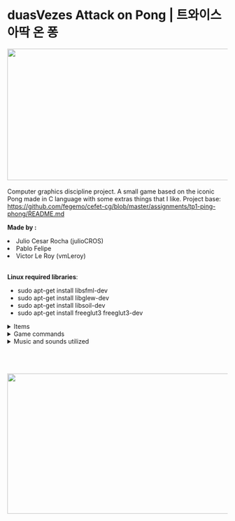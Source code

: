# duasVezes Attack on Pong | **트와이스 아딱 온 퐁**

<p align="center">
 <img width="900" height="300" src="https://i.ibb.co/nk0SXdd/telaGIT.png">
</p>



Computer graphics discipline project. A small game based on the iconic Pong made in C language with some extras things that I like.
Project base: https://github.com/fegemo/cefet-cg/blob/master/assignments/tp1-ping-phong/README.md

**Made by :**
<li> Julio Cesar Rocha (julioCROS)</li> 
<li>Pablo Felipe </li>
<li>Victor Le Roy (vmLeroy) </li><br/>


**Linux required libraries**: 
- sudo apt-get install libsfml-dev   
- sudo apt-get install libglew-dev          
- sudo apt-get install libsoil-dev         
- sudo apt-get install freeglut3 freeglut3-dev      

<details><summary>Items</summary>
<p>
 


#### duasVezes attack on Pong is "Pong" game that has some items that bring advantages to both sides or whoever catches them, depending on the item.

 <p align="center">
  <img src="twice_Attack_on_Pong/img/power-UP/twiceCOIN.png" width="60" />
  <img src="twice_Attack_on_Pong/img/power-UP/asasDaLiberdade.png" width="60" />
  <img src="twice_Attack_on_Pong/img/power-UP/mirroCOIN.png" width="60" />
  <img src="twice_Attack_on_Pong/img/power-UP/reverseCOIN.png" width="60" />
  <img src="twice_Attack_on_Pong/img/power-UP/zawarudoCOIN.png" width="60" />
</p>

**1) TWICE Coin** - A beneficial coin for both players, regardless of who picks it, inspired by the group that gives the item its name, such as in-game music and the practical work 1 of computer graphics, the one who scores a goal while the effect of the item is active, earns 1 extra goal, that is, its as if the goal is being counted **twice** times.



**2) AoT Coin** - acronym for "Attack on Titan", is an item that will cause a wall to appear that prevents the ball from passing through it to the player who catches it, inspired by the great manga and hit anime by Hajime Isayama, Shingeki no Kyojin (Attack On Titan).

**3) Mirro World Coin** - An item that turns both players into mirrors, if the effect of the activated item, the one who did not pick up the item cannot hit the ball of the player who picked up the item, every time there is a collision with the player who did not pick up the item, the ball will not be hit in the direction of the other player, but will be teleported to the other player, it is as if the player who did not pick up the item if it became a "gateway", and the player who took the item became a "exit portal". Inspired by the power of one of the various characters in One Piece (Brulee) in which his power consists of entering mirrors and go out in another dimension (Mirro World), full of mirrors in which she can go in and out anywhere else that there is a mirror.

**4) Reverse Coin** - A very simple item, the ball when colliding with this item will cause its direction to be reversed, returning from where it was hit.

**5) Za Warudo Coin** - An item that causes the ball and the players to be in slow motion while its effect is active, as if there was a "time manipulation" by the item. Inspired by the great manga and successful anime, JoJo no Kimyo na Boken (JoJo's Bizarre Adventure), in which "Za Warudo" is the main power of the antagonist of the third part Dio Brando, making time stop and only he can move and do other things while time is stopped.

</p>
</details>

<details><summary>Game commands</summary>
<p>

The basic movement keys are:

<pre>
z -(Z) Move player 1 up.   | o (O) - Move player 2 up </br>
w -(W) Move player 1 down. | l (L) - Move player 2 down </br>
</pre>

In addition, some "cheats" have been included within the game to facilitate testing the game during the development phase: </br>

<pre>
M (**UPPERCASE**) - Activates autonomous mode, makes the computer "play" against itself; </br>
1 - Turn off item randomness and only item 1 (TWICE Coin) appears; </br>
2 - Turn off random items and only item 2 (AoT Coin) appears; </br>
3 - Turn off random items and only item 3 (Mirro World Coin) appears; </br>
4 - Turn off item randomness and cause only item 4 (Reverse Coin) to appear; </br>
5 - Turn off item randomness and cause only item 5 to appear (Za Warudo Coin); </br>
0 - Turn on item randomness, if it has been turned off, making the next item to appear to be completely random. </br>
</pre>

Other commands: </br>

<pre>
p - Pause the game / Pause menu.  </br>
ESC - Exit the game.  </br>
</pre>

</p>
</details>

<details><summary>Music and sounds utilized</summary>
<p>
  
<pre>
1. [8Bit] TWICE -   Knock Knock                                   : https://www.youtube.com/watch?v=-yXl4icHlw8&t (From 19 seconds) - Background music on the main game screen.
2. TWICE -          Knock Knock (Show Music Core 20170225)        : https://www.youtube.com/watch?v=Vc5Iijq8h9E - Background music triggered in the item "TWICE Coin".
3. TWICE -          Likey                                         : https://www.youtube.com/watch?v=V2hlQkVJZhE (Just the second 13 ~14) - Sound effect in collision with the item "TWICE Coin".
4. [8Bit] TWICE -   Cheer Up                                      : https://www.youtube.com/watch?v=33i9oD8uPwE (From 11 seconds) - Background music on the home screen.
5. TWICE -          Breakthrough (Instrumental)                   : https://www.youtube.com/watch?v=Ef2SCugNPro (From 2 min 36 seconds) - Background music on the credits screen.
6. TWICE -          Fancy                                         : https://www.youtube.com/watch?v=Nm7fS2dmeqg (From 1 min 42 seconds) - Alternative background music from the credits screen (Activated by clicking on the TWICE photo).
7. Linked Horizon - Guren no  yumiya                              : https://www.youtube.com/watch?v=XMXgHfHxKVM&t (Just the second 56 ~57) - Sound effect in collision with the item "AoT Coin".
8. Linked Horizon - Shinzou wo sasageyo                           : https://www.youtube.com/watch?v=CID-sYQNCew (From 42 seconds) - Background music triggered in the item "AoT Coin".
9. Ep. 850 Luffy vs Katakuri - Luffy enters in the mirrors world  : https://www.youtube.com/watch?v=AkXBl_ghcM8&t (Just the seconds 51 ~ 52) - Collision sound with the item "Mirro World Coin".
10.Ep. 850 Luffy vs Katakuri - Luffy enters in the mirrors world  : https://www.youtube.com/watch?v=AkXBl_ghcM8&t (From 1 min 03 seconds up to 01 min 13 seconds) - Background music triggered in the item "Mirro World Coin".
11. Za Warudo                                                     : https://www.youtube.com/watch?v=VtzvlXL9gXk (From 9 seconds up to 14 seconds) - Collision sound with "Za Warudo Coin"
</pre>

</p>
</details>


</br>
</br>
</br>
<p align="center">
 <img width="850" height="320" src="https://i.ibb.co/dBh2GSS/creditos-GIT.png">
</p>



